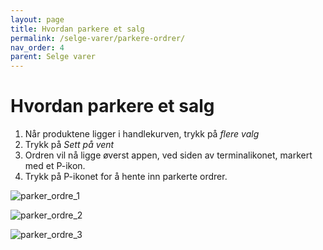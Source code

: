 ```yaml
---
layout: page
title: Hvordan parkere et salg
permalink: /selge-varer/parkere-ordrer/
nav_order: 4
parent: Selge varer
---
```


# Hvordan parkere et salg

1. Når produktene ligger i handlekurven, trykk på _flere valg_
2. Trykk på _Sett på vent_
3. Ordren vil nå ligge øverst appen, ved siden av terminalikonet, markert med et P-ikon.
4. Trykk på P-ikonet for å hente inn parkerte ordrer.

![parker_ordre_1](/pos-doc/assets/images/parkere_ordre_1.jpg)

![parker_ordre_2](/pos-doc/assets/images/parkere_ordre_2.jpg)

![parker_ordre_3](/pos-doc/assets/images/parkere_ordre_3.jpg)
